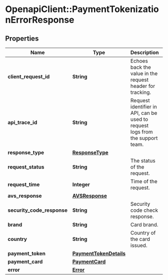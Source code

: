 # OpenapiClient::PaymentTokenizationErrorResponse

## Properties
Name | Type | Description | Notes
------------ | ------------- | ------------- | -------------
**client_request_id** | **String** | Echoes back the value in the request header for tracking. | [optional] 
**api_trace_id** | **String** | Request identifier in API, can be used to request logs from the support team. | [optional] 
**response_type** | [**ResponseType**](ResponseType.md) |  | [optional] 
**request_status** | **String** | The status of the request. | [optional] 
**request_time** | **Integer** | Time of the request. | [optional] 
**avs_response** | [**AVSResponse**](AVSResponse.md) |  | [optional] 
**security_code_response** | **String** | Security code check response. | [optional] 
**brand** | **String** | Card brand. | [optional] 
**country** | **String** | Country of the card issued. | [optional] 
**payment_token** | [**PaymentTokenDetails**](PaymentTokenDetails.md) |  | [optional] 
**payment_card** | [**PaymentCard**](PaymentCard.md) |  | [optional] 
**error** | [**Error**](Error.md) |  | [optional] 


